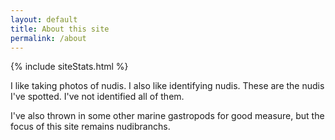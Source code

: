 ```yaml
---
layout: default
title: About this site
permalink: /about
---
```


<div class="container">


{% include siteStats.html %}


I like taking photos of nudis. I also like identifying nudis. These are the nudis I've spotted. I've not identified all of them.


I've also thrown in some other marine gastropods for good measure, but the focus of this site remains nudibranchs.


</div>